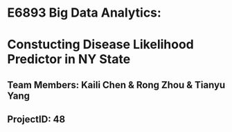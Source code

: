 # E6893 Big Data Analytics:

# Constucting Disease Likelihood Predictor in NY State

## Team Members: Kaili Chen & Rong Zhou & Tianyu Yang

## ProjectID: 48
